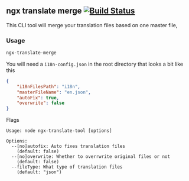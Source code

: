 ## ngx translate merge [![Build Status](https://travis-ci.com/realappie/ngx-translate-merge.svg?branch=master)](https://travis-ci.com/realappie/ngx-translate-merge)

This CLI tool will merge your translation files based on one master file,

### Usage


```bash
ngx-translate-merge
```

You will need a `i18n-config.json` in the root directory that looks a bit like this

```json
{
    "i18nFilesPath": "i18n",
    "masterFileName": "en.json",
    "autoFix": true,
    "overwrite": false
}
```

Flags

```
Usage: node ngx-translate-tool [options]

Options:
  --[no]autofix: Auto fixes translation files
    (default: false)
  --[no]overwrite: Whether to overrwrite original files or not
    (default: false)
  --fileType: What type of translation files
    (default: "json")
```
